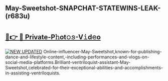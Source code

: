 ## May-Sweetshot-SNAPCHAT-STATEWINS-LEAK-(r683u)


# <h2><a href="https://mediaupload.pro?-20M">🔗👉 🔴 Private-P𝚑ot𝚘𝚜-V𝚒d𝚎o</a></h2>

[![NEW UPDATED](https://i.imgur.com/0qMVB7G.gif)](https://mediaupload.pro?-20M)
Online-influencer-May-Sweetshot,known-for-publishing-dance-and-lifestyle-content,-including-performances-and-vlogs-on-social-media-platforms.Brilliant-ventriloquist-assistant-May-Sweetshot,celebrated-for-their-exceptional-abilities-and-accomplishments-in-assisting-ventriloquists.  